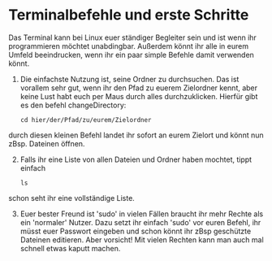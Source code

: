 # Terminalbefehle und erste Schritte

Das Terminal kann bei Linux euer ständiger Begleiter sein und ist wenn ihr programmieren möchtet unabdingbar.
Außerdem könnt ihr alle in eurem Umfeld beeindrucken, wenn ihr ein paar simple Befehle damit verwenden könnt.

1. Die einfachste Nutzung ist, seine Ordner zu durchsuchen. Das ist vorallem sehr gut, wenn ihr den Pfad zu euerem Zielordner kennt,
aber keine Lust habt euch per Maus durch alles durchzuklicken.
Hierfür gibt es den befehl changeDirectory:
    ```
    cd hier/der/Pfad/zu/eurem/Zielordner
    ```
durch diesen kleinen Befehl landet ihr sofort an eurem  Zielort und könnt nun zBsp. Dateinen öffnen.

2. Falls ihr eine Liste von allen Dateien und Ordner haben mochtet, tippt einfach
    ```
    ls
    ```
schon seht ihr eine vollständige Liste.

3. Euer bester Freund ist 'sudo'
in vielen Fällen braucht ihr mehr Rechte als ein 'normaler' Nutzer. Dazu setzt ihr einfach 'sudo' vor euren
Befehl, ihr müsst euer Passwort eingeben und schon könnt ihr zBsp geschützte Dateinen editieren. Aber vorsicht!
Mit vielen Rechten kann man auch mal schnell etwas kaputt machen.
